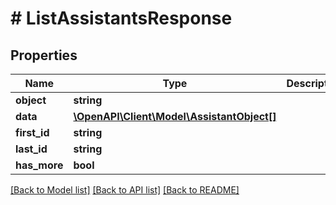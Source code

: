 # # ListAssistantsResponse

## Properties

Name | Type | Description | Notes
------------ | ------------- | ------------- | -------------
**object** | **string** |  |
**data** | [**\OpenAPI\Client\Model\AssistantObject[]**](AssistantObject.md) |  |
**first_id** | **string** |  |
**last_id** | **string** |  |
**has_more** | **bool** |  |

[[Back to Model list]](../../README.md#models) [[Back to API list]](../../README.md#endpoints) [[Back to README]](../../README.md)
